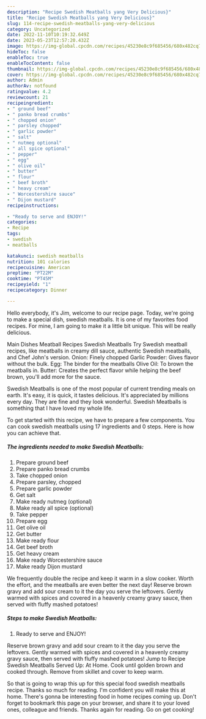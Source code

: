 ```yaml
---
description: "Recipe Swedish Meatballs yang Very Delicious}"
title: "Recipe Swedish Meatballs yang Very Delicious}"
slug: 114-recipe-swedish-meatballs-yang-very-delicious
category: Uncategorized
date: 2022-11-10T10:19:32.649Z
date: 2023-05-23T12:57:20.432Z
image: https://img-global.cpcdn.com/recipes/45230e8c9f685456/680x482cq70/swedish-meatballs-recipe-main-photo.jpg
hideToc: false
enableToc: true
enableTocContent: false
thumbnail: https://img-global.cpcdn.com/recipes/45230e8c9f685456/680x482cq70/swedish-meatballs-recipe-main-photo.jpg
cover: https://img-global.cpcdn.com/recipes/45230e8c9f685456/680x482cq70/swedish-meatballs-recipe-main-photo.jpg
author: Admin
authorAv: notfound
ratingvalue: 4.2
reviewcount: 21
recipeingredient:
- " ground beef"
- " panko bread crumbs"
- " chopped onion"
- " parsley chopped"
- " garlic powder"
- " salt"
- " nutmeg optional"
- " all spice optional"
- " pepper"
- " egg"
- " olive oil"
- " butter"
- " flour"
- " beef broth"
- " heavy cream"
- " Worcestershire sauce"
- " Dijon mustard"
recipeinstructions:

- "Ready to serve and ENJOY!"
categories:
- Recipe
tags:
- swedish
- meatballs

katakunci: swedish meatballs 
nutrition: 101 calories
recipecuisine: American
preptime: "PT22M"
cooktime: "PT45M"
recipeyield: "1"
recipecategory: Dinner

---
```



Hello everybody, it's Jim, welcome to our recipe page. Today, we're going to make a special dish, swedish meatballs. It is one of my favorites food recipes. For mine, I am going to make it a little bit unique. This will be really delicious.

Main Dishes Meatball Recipes Swedish Meatballs Try Swedish meatball recipes, like meatballs in creamy dill sauce, authentic Swedish meatballs, and Chef John&#39;s version. Onion: Finely chopped Garlic Powder: Gives flavor without the bulk. Egg: The binder for the meatballs Olive Oil: To brown the meatballs in. Butter: Creates the perfect flavor while helping the beef brown, you&#39;ll add more for the sauce.

Swedish Meatballs is one of the most popular of current trending meals on earth. It's easy, it is quick, it tastes delicious. It's appreciated by millions every day. They are fine and they look wonderful. Swedish Meatballs is something that I have loved my whole life.


To get started with this recipe, we have to prepare a few components. You can cook swedish meatballs using 17 ingredients and 0 steps. Here is how you can achieve that.

<!--inarticleads1-->

##### The ingredients needed to make Swedish Meatballs:

1. Prepare  ground beef
1. Prepare  panko bread crumbs
1. Take  chopped onion
1. Prepare  parsley, chopped
1. Prepare  garlic powder
1. Get  salt
1. Make ready  nutmeg (optional)
1. Make ready  all spice (optional)
1. Take  pepper
1. Prepare  egg
1. Get  olive oil
1. Get  butter
1. Make ready  flour
1. Get  beef broth
1. Get  heavy cream
1. Make ready  Worcestershire sauce
1. Make ready  Dijon mustard


We frequently double the recipe and keep it warm in a slow cooker. Worth the effort, and the meatballs are even better the next day! Reserve brown gravy and add sour cream to it the day you serve the leftovers. Gently warmed with spices and covered in a heavenly creamy gravy sauce, then served with fluffy mashed potatoes! 

<!--inarticleads2-->

##### Steps to make Swedish Meatballs:


1. Ready to serve and ENJOY!

Reserve brown gravy and add sour cream to it the day you serve the leftovers. Gently warmed with spices and covered in a heavenly creamy gravy sauce, then served with fluffy mashed potatoes! Jump to Recipe Swedish Meatballs Served Up: At Home. Cook until golden brown and cooked through. Remove from skillet and cover to keep warm. 

So that is going to wrap this up for this special food swedish meatballs recipe. Thanks so much for reading. I'm confident you will make this at home. There's gonna be interesting food in home recipes coming up. Don't forget to bookmark this page on your browser, and share it to your loved ones, colleague and friends. Thanks again for reading. Go on get cooking!
